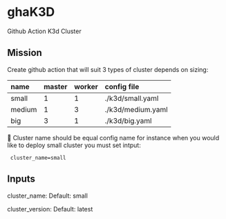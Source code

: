 # ghaK3D
Github Action K3d Cluster

## Mission
Create github action that will suit 3 types of cluster depends on sizing:

| name   | master | worker | config file       |
|:-------|:-------|:-------|:------------------|
| small  | 1      | 1      | ./k3d/small.yaml  |   
| medium | 1      | 3      | ./k3d/medium.yaml |  
| big    | 3      | 1      | ./k3d/big.yaml    |  

:rocket:
Cluster name should be equal config name for instance when you would like to deploy small cluster you must set intput:

```console
 cluster_name=small
```


## Inputs
cluster_name: 
Default: small

cluster_version:
Default: latest